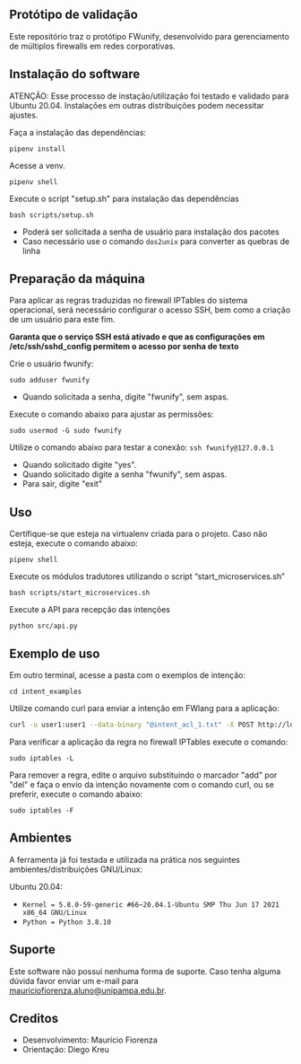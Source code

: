 ## Protótipo de validação
Este repositório traz o protótipo FWunify, desenvolvido para gerenciamento de múltiplos firewalls em redes corporativas.

## Instalação do software
ATENÇÃO: Esse processo de instação/utilização foi testado e validado para Ubuntu 20.04. Instalações em outras distribuições podem necessitar ajustes.

Faça a instalação das dependências:

`pipenv install`

Acesse a venv.

`pipenv shell`

Execute o script "setup.sh" para instalação das dependências

`bash scripts/setup.sh`

- Poderá ser solicitada a senha de usuário para instalação dos pacotes
- Caso necessário use o comando `dos2unix` para converter as quebras de linha

## Preparação da máquina
Para aplicar as regras traduzidas no firewall IPTables do sistema operacional, será necessário configurar o acesso SSH, bem como a criação de um usuário para este fim. 

**Garanta que o serviço SSH está ativado e que as configurações em /etc/ssh/sshd_config permitem o acesso por senha de texto**

Crie o usuário fwunify:

`sudo adduser fwunify`
* Quando solicitada a senha, digite "fwunify", sem aspas.

Execute o comando abaixo para ajustar as permissões:

`sudo usermod -G sudo fwunify`

Utilize o comando abaixo para testar a conexão:
`ssh fwunify@127.0.0.1`
* Quando solicitado digite "yes".
* Quando solicitado digite a senha "fwunify", sem aspas.
* Para sair, digite "exit"

## Uso
Certifique-se que esteja na virtualenv criada para o projeto.
Caso não esteja, execute o comando abaixo:

`pipenv shell`

Execute os módulos tradutores utilizando o script “start_microservices.sh”

`bash scripts/start_microservices.sh`

Execute a API para recepção das intenções

`python src/api.py`


## Exemplo de uso

Em outro terminal, acesse a pasta com o exemplos de intenção:

`cd intent_examples`


Utilize comando curl para enviar a intenção em FWlang para a aplicação:

```bash
curl -u user1:user1 --data-binary "@intent_acl_1.txt" -X POST http://localhost:5000
```

Para verificar a aplicação da regra no firewall IPTables execute o comando:

`sudo iptables -L`

Para remover a regra, edite o arquivo substituindo o marcador "add" por "del" e faça o envio da intenção novamente com o comando curl, ou se preferir, execute o comando abaixo:

`sudo iptables -F`


## Ambientes
A ferramenta já foi testada e utilizada na prática nos seguintes ambientes/distribuições GNU/Linux:

Ubuntu 20.04:

 * `Kernel = 5.8.0-59-generic #66~20.04.1-Ubuntu SMP Thu Jun 17 2021 x86_64 GNU/Linux`
 * `Python = Python 3.8.10`


## Suporte
Este software não possui nenhuma forma de suporte. Caso tenha alguma dúvida favor enviar um e-mail para mauriciofiorenza.aluno@unipampa.edu.br.


## Creditos
* Desenvolvimento: Maurício Fiorenza
* Orientação: Diego Kreu
